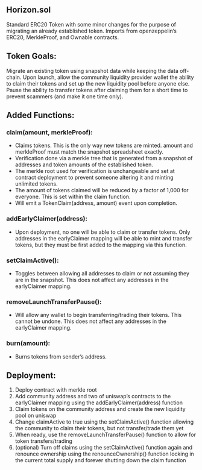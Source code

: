 ## Horizon.sol
Standard ERC20 Token with some minor changes for the purpose of migrating an already established token. Imports from openzeppelin’s ERC20, MerkleProof, and Ownable contracts.

## Token Goals:
Migrate an existing token using snapshot data while keeping the data off-chain. Upon launch, allow the community liquidity provider wallet the ability to claim their tokens and set up the new liquidity pool before anyone else. Pause the ability to transfer tokens after claiming them for a short time to prevent scammers (and make it one time only).

## Added Functions:
### claim(amount, merkleProof):
- Claims tokens. This is the only way new tokens are minted. amount and merkleProof must match the snapshot spreadsheet exactly.
- Verification done via a merkle tree that is generated from a snapshot of addresses and token amounts of the established token. 
- The merkle root used for verification is unchangeable and set at contract deployment to prevent someone altering it and minting unlimited tokens.
- The amount of tokens claimed will be reduced by a factor of 1,000 for everyone. This is set within the claim function.
- Will emit a TokenClaim(address, amount) event upon completion.

### addEarlyClaimer(address):
- Upon deployment, no one will be able to claim or transfer tokens. Only addresses in the earlyClaimer mapping will be able to mint and transfer tokens, but they must be first added to the mapping via this function.

### setClaimActive(): 
- Toggles between allowing all addresses to claim or not assuming they are in the snapshot. This does not affect any addresses in the earlyClaimer mapping. 

### removeLaunchTransferPause():
- Will allow any wallet to begin transferring/trading their tokens. This cannot be undone. This does not affect any addresses in the earlyClaimer mapping.

### burn(amount):
- Burns tokens from sender’s address.

## Deployment:
1) Deploy contract with merkle root
2) Add community address and two of uniswap’s contracts to the earlyClaimer mapping using the addEarlyClaimer(address) function
3) Claim tokens on the community address and create the new liquidity pool on uniswap
4) Change claimActive to true using the setClaimActive() function allowing the community to claim their tokens, but not transfer/trade them yet
5) When ready, use the removeLaunchTransferPause() function to allow for token transfers/trading
6) (optional) Turn off claims using the setClaimActive() function again and renounce ownership using the renounceOwnership() function locking in the current total supply and forever shutting down the claim function